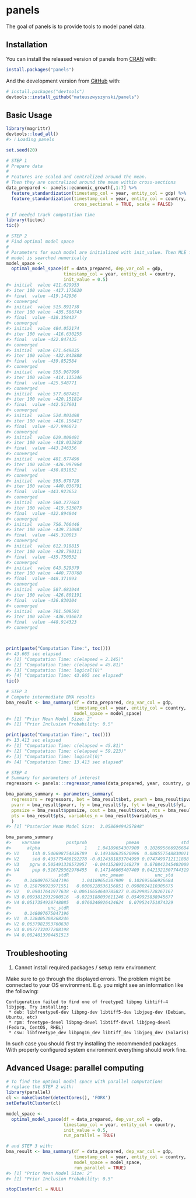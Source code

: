 
<!-- README.md is generated from README.Rmd. Please edit that file -->

# panels

<!-- badges: start -->
<!-- badges: end -->

The goal of panels is to provide tools to model panel data.

## Installation

You can install the released version of panels from
[CRAN](https://CRAN.R-project.org) with:

``` r
install.packages("panels")
```

And the development version from [GitHub](https://github.com/) with:

``` r
# install.packages("devtools")
devtools::install_github("mateuszwyszynski/panels")
```

## Basic Usage

``` r
library(magrittr)
devtools::load_all()
#> ℹ Loading panels

set.seed(20)

# STEP 1
# Prepare data
#
# Features are scaled and centralized around the mean.
# Then they are centralized around the mean within cross-sections
data_prepared <- panels::economic_growth[,1:7] %>%
  feature_standardization(timestamp_col = year, entity_col = gdp) %>%
  feature_standardization(timestamp_col = year, entity_col = country,
                          cross_sectional = TRUE, scale = FALSE)

# If needed track computation time
library(tictoc)
tic()

# STEP 2
# Find optimal model space
#
# Parameters for each model are initialized with init_value. Then MLE for each
# model is searched numerically
model_space <-
  optimal_model_space(df = data_prepared, dep_var_col = gdp,
                      timestamp_col = year, entity_col = country,
                      init_value = 0.5)
#> initial  value 411.629953 
#> iter 100 value -417.175620
#> final  value -419.142936 
#> converged
#> initial  value 515.891738 
#> iter 100 value -435.586743
#> final  value -438.358437 
#> converged
#> initial  value 484.052174 
#> iter 100 value -416.630255
#> final  value -422.847435 
#> converged
#> initial  value 671.649835 
#> iter 100 value -432.843888
#> final  value -439.852584 
#> converged
#> initial  value 555.967990 
#> iter 100 value -414.115346
#> final  value -425.548771 
#> converged
#> initial  value 577.687451 
#> iter 100 value -420.151814
#> final  value -442.517601 
#> converged
#> initial  value 524.801498 
#> iter 100 value -416.156417
#> final  value -427.996073 
#> converged
#> initial  value 629.808491 
#> iter 100 value -418.033818
#> final  value -443.246356 
#> converged
#> initial  value 481.877496 
#> iter 100 value -426.997964
#> final  value -430.831852 
#> converged
#> initial  value 595.078728 
#> iter 100 value -440.036791
#> final  value -443.923653 
#> converged
#> initial  value 560.277683 
#> iter 100 value -419.513073
#> final  value -432.894844 
#> converged
#> initial  value 756.766446 
#> iter 100 value -439.730987
#> final  value -445.310013 
#> converged
#> initial  value 612.918815 
#> iter 100 value -428.790111
#> final  value -435.750532 
#> converged
#> initial  value 643.529379 
#> iter 100 value -440.770768
#> final  value -448.371093 
#> converged
#> initial  value 587.681944 
#> iter 100 value -426.801191
#> final  value -436.830104 
#> converged
#> initial  value 701.509591 
#> iter 100 value -436.936673
#> final  value -448.914323 
#> converged



print(paste("Computation Time:", toc()))
#> 43.665 sec elapsed
#> [1] "Computation Time: c(elapsed = 2.145)"
#> [2] "Computation Time: c(elapsed = 45.81)"
#> [3] "Computation Time: logical(0)"        
#> [4] "Computation Time: 43.665 sec elapsed"
tic()

# STEP 3
# Compute intermediate BMA results
bma_result <- bma_summary(df = data_prepared, dep_var_col = gdp,
                          timestamp_col = year, entity_col = country,
                          model_space = model_space)
#> [1] "Prior Mean Model Size: 2"
#> [1] "Prior Inclusion Probability: 0.5"

print(paste("Computation Time:", toc()))
#> 13.413 sec elapsed
#> [1] "Computation Time: c(elapsed = 45.81)" 
#> [2] "Computation Time: c(elapsed = 59.223)"
#> [3] "Computation Time: logical(0)"         
#> [4] "Computation Time: 13.413 sec elapsed"

# STEP 4
# Summary for parameters of interest
regressors <- panels:::regressor_names(data_prepared, year, country, gdp)

bma_params_summary <- parameters_summary(
  regressors = regressors, bet = bma_result$bet, pvarh = bma_result$pvarh,
  pvarr = bma_result$pvarr, fy = bma_result$fy, fyt = bma_result$fyt,
  ppmsize = bma_result$ppmsize, cout = bma_result$cout, nts = bma_result$nts,
  pts = bma_result$pts, variables_n = bma_result$variables_n
  )
#> [1] "Posterior Mean Model Size:  3.05869494257848"

bma_params_summary
#>    varname          postprob               pmean                std
#>      alpha                 1    1.04189654307909  0.102695666926684
#> V1     ish 0.540698754836789   0.149108635620996  0.088557548830021
#> V2     sed 0.495775486192278 -0.0124381833704999 0.0747499712111808
#> V3    pgrw 0.505491338572957  -0.044152693148279  0.070842345402009
#> V4     pop 0.516729362976455   0.147146065407409 0.0421321307744319
#>                  stdR            unc_pmean            unc_std
#>     0.148097675047196     1.04189654307909  0.102695666926684
#> V1  0.158796923971551   0.0806228536156851 0.0988024110305675
#> V2   0.09017641977638 -0.00616654640785827 0.0529985728267167
#> V3 0.0893812932900516  -0.0223188039611246 0.0549925838945677
#> V4 0.0517354928748085   0.0760346926424624  0.079524751874329
#>              unc_stdR
#>     0.148097675047196
#> V1  0.138405308268246
#> V2 0.0637982353760638
#> V3 0.0672732077208198
#> V4 0.0824013904451513
```

## Troubleshooting

1.  Cannot install required packages / setup renv environment

Make sure to go through the displayed errors. The problem might be
connected to your OS environment. E.g. you might see an information like
the following:

    Configuration failed to find one of freetype2 libpng libtiff-4 libjpeg. Try installing:
     * deb: libfreetype6-dev libpng-dev libtiff5-dev libjpeg-dev (Debian, Ubuntu, etc)
     * rpm: freetype-devel libpng-devel libtiff-devel libjpeg-devel (Fedora, CentOS, RHEL)
     * csw: libfreetype_dev libpng16_dev libtiff_dev libjpeg_dev (Solaris)

In such case you should first try installing the recommended packages.
With properly configured system environment everything should work fine.

## Advanced Usage: parallel computing

``` r
# To find the optimal model space with parallel computations
# replace the STEP 2 with:
library(parallel)
cl <- makeCluster(detectCores(), 'FORK')
setDefaultCluster(cl)

model_space <-
  optimal_model_space(df = data_prepared, dep_var_col = gdp,
                      timestamp_col = year, entity_col = country,
                      init_value = 0.5,
                      run_parallel = TRUE)

# and STEP 3 with:
bma_result <- bma_summary(df = data_prepared, dep_var_col = gdp,
                          timestamp_col = year, entity_col = country,
                          model_space = model_space,
                          run_parallel = TRUE)
#> [1] "Prior Mean Model Size: 2"
#> [1] "Prior Inclusion Probability: 0.5"

stopCluster(cl = NULL)
```
